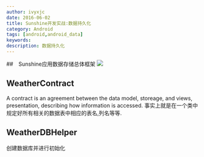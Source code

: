 ```yaml
---
author: ivyxjc
date: 2016-06-02
title: Sunshine开发实战:数据持久化
category: Android
tags: [android,android_data]
keywords:
description: 数据持久化
---
```


##　Sunshine应用数据存储总体框架
![](http://oezmbgg4j.bkt.clouddn.com/sunshine_data_persistence.png)

## WeatherContract
A contract is an agreement between the data model, storeage, and views, presentation, describing how information is accessed.
事实上就是在一个类中规定好所有相关的数据表中相应的表名,列名等等.

## WeatherDBHelper

创建数据库并进行初始化
